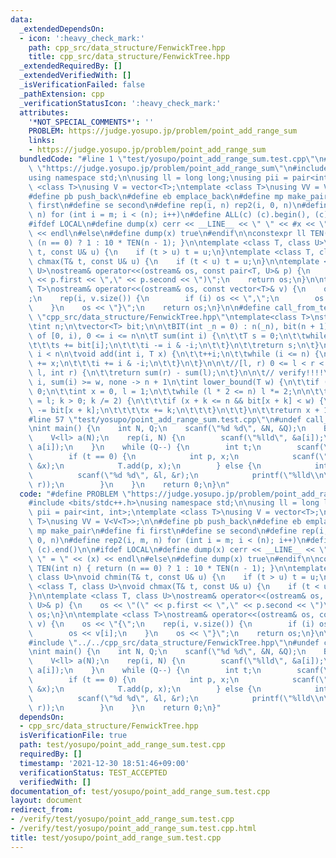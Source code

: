 ```yaml
---
data:
  _extendedDependsOn:
  - icon: ':heavy_check_mark:'
    path: cpp_src/data_structure/FenwickTree.hpp
    title: cpp_src/data_structure/FenwickTree.hpp
  _extendedRequiredBy: []
  _extendedVerifiedWith: []
  _isVerificationFailed: false
  _pathExtension: cpp
  _verificationStatusIcon: ':heavy_check_mark:'
  attributes:
    '*NOT_SPECIAL_COMMENTS*': ''
    PROBLEM: https://judge.yosupo.jp/problem/point_add_range_sum
    links:
    - https://judge.yosupo.jp/problem/point_add_range_sum
  bundledCode: "#line 1 \"test/yosupo/point_add_range_sum.test.cpp\"\n#define PROBLEM\
    \ \"https://judge.yosupo.jp/problem/point_add_range_sum\"\n#include <bits/stdc++.h>\n\
    using namespace std;\n\nusing ll = long long;\nusing pii = pair<int, int>;\ntemplate\
    \ <class T>\nusing V = vector<T>;\ntemplate <class T>\nusing VV = V<V<T>>;\n\n\
    #define pb push_back\n#define eb emplace_back\n#define mp make_pair\n#define fi\
    \ first\n#define se second\n#define rep(i, n) rep2(i, 0, n)\n#define rep2(i, m,\
    \ n) for (int i = m; i < (n); i++)\n#define ALL(c) (c).begin(), (c).end()\n\n\
    #ifdef LOCAL\n#define dump(x) cerr << __LINE__ << \" \" << #x << \" = \" << (x)\
    \ << endl\n#else\n#define dump(x) true\n#endif\n\nconstexpr ll TEN(int n) { return\
    \ (n == 0) ? 1 : 10 * TEN(n - 1); }\n\ntemplate <class T, class U>\nvoid chmin(T&\
    \ t, const U& u) {\n    if (t > u) t = u;\n}\ntemplate <class T, class U>\nvoid\
    \ chmax(T& t, const U& u) {\n    if (t < u) t = u;\n}\n\ntemplate <class T, class\
    \ U>\nostream& operator<<(ostream& os, const pair<T, U>& p) {\n    os << \"(\"\
    \ << p.first << \",\" << p.second << \")\";\n    return os;\n}\n\ntemplate <class\
    \ T>\nostream& operator<<(ostream& os, const vector<T>& v) {\n    os << \"{\"\
    ;\n    rep(i, v.size()) {\n        if (i) os << \",\";\n        os << v[i];\n\
    \    }\n    os << \"}\";\n    return os;\n}\n\n#define call_from_test\n#line 1\
    \ \"cpp_src/data_structure/FenwickTree.hpp\"\ntemplate<class T>\nstruct BIT {\n\
    \tint n;\n\tvector<T> bit;\n\n\tBIT(int _n = 0) : n(_n), bit(n + 1) {}\n\n\t//sum\
    \ of [0, i), 0 <= i <= n\n\tT sum(int i) {\n\t\tT s = 0;\n\t\twhile (i > 0) {\n\
    \t\t\ts += bit[i];\n\t\t\ti -= i & -i;\n\t\t}\n\t\treturn s;\n\t}\n\n\t//0 <=\
    \ i < n\n\tvoid add(int i, T x) {\n\t\t++i;\n\t\twhile (i <= n) {\n\t\t\tbit[i]\
    \ += x;\n\t\t\ti += i & -i;\n\t\t}\n\t}\n\n\t//[l, r) 0 <= l < r < n\n\tT sum(int\
    \ l, int r) {\n\t\treturn sum(r) - sum(l);\n\t}\n\n\t// verify!!!!\n\t//smallest\
    \ i, sum(i) >= w, none -> n + 1\n\tint lower_bound(T w) {\n\t\tif (w <= 0) return\
    \ 0;\n\t\tint x = 0, l = 1;\n\t\twhile (l * 2 <= n) l *= 2;\n\n\t\tfor (int k\
    \ = l; k > 0; k /= 2) {\n\t\t\tif (x + k <= n && bit[x + k] < w) {\n\t\t\t\tw\
    \ -= bit[x + k];\n\t\t\t\tx += k;\n\t\t\t}\n\t\t}\n\t\treturn x + 1;\n\t}\n};\n\
    #line 57 \"test/yosupo/point_add_range_sum.test.cpp\"\n#undef call_from_test\n\
    \nint main() {\n    int N, Q;\n    scanf(\"%d %d\", &N, &Q);\n    BIT<ll> T(N);\n\
    \    V<ll> a(N);\n    rep(i, N) {\n        scanf(\"%lld\", &a[i]);\n        T.add(i,\
    \ a[i]);\n    }\n    while (Q--) {\n        int t;\n        scanf(\"%d\", &t);\n\
    \        if (t == 0) {\n            int p, x;\n            scanf(\"%d %d\", &p,\
    \ &x);\n            T.add(p, x);\n        } else {\n            int l, r;\n  \
    \          scanf(\"%d %d\", &l, &r);\n            printf(\"%lld\\n\", T.sum(l,\
    \ r));\n        }\n    }\n    return 0;\n}\n"
  code: "#define PROBLEM \"https://judge.yosupo.jp/problem/point_add_range_sum\"\n\
    #include <bits/stdc++.h>\nusing namespace std;\n\nusing ll = long long;\nusing\
    \ pii = pair<int, int>;\ntemplate <class T>\nusing V = vector<T>;\ntemplate <class\
    \ T>\nusing VV = V<V<T>>;\n\n#define pb push_back\n#define eb emplace_back\n#define\
    \ mp make_pair\n#define fi first\n#define se second\n#define rep(i, n) rep2(i,\
    \ 0, n)\n#define rep2(i, m, n) for (int i = m; i < (n); i++)\n#define ALL(c) (c).begin(),\
    \ (c).end()\n\n#ifdef LOCAL\n#define dump(x) cerr << __LINE__ << \" \" << #x <<\
    \ \" = \" << (x) << endl\n#else\n#define dump(x) true\n#endif\n\nconstexpr ll\
    \ TEN(int n) { return (n == 0) ? 1 : 10 * TEN(n - 1); }\n\ntemplate <class T,\
    \ class U>\nvoid chmin(T& t, const U& u) {\n    if (t > u) t = u;\n}\ntemplate\
    \ <class T, class U>\nvoid chmax(T& t, const U& u) {\n    if (t < u) t = u;\n\
    }\n\ntemplate <class T, class U>\nostream& operator<<(ostream& os, const pair<T,\
    \ U>& p) {\n    os << \"(\" << p.first << \",\" << p.second << \")\";\n    return\
    \ os;\n}\n\ntemplate <class T>\nostream& operator<<(ostream& os, const vector<T>&\
    \ v) {\n    os << \"{\";\n    rep(i, v.size()) {\n        if (i) os << \",\";\n\
    \        os << v[i];\n    }\n    os << \"}\";\n    return os;\n}\n\n#define call_from_test\n\
    #include \"../../cpp_src/data_structure/FenwickTree.hpp\"\n#undef call_from_test\n\
    \nint main() {\n    int N, Q;\n    scanf(\"%d %d\", &N, &Q);\n    BIT<ll> T(N);\n\
    \    V<ll> a(N);\n    rep(i, N) {\n        scanf(\"%lld\", &a[i]);\n        T.add(i,\
    \ a[i]);\n    }\n    while (Q--) {\n        int t;\n        scanf(\"%d\", &t);\n\
    \        if (t == 0) {\n            int p, x;\n            scanf(\"%d %d\", &p,\
    \ &x);\n            T.add(p, x);\n        } else {\n            int l, r;\n  \
    \          scanf(\"%d %d\", &l, &r);\n            printf(\"%lld\\n\", T.sum(l,\
    \ r));\n        }\n    }\n    return 0;\n}"
  dependsOn:
  - cpp_src/data_structure/FenwickTree.hpp
  isVerificationFile: true
  path: test/yosupo/point_add_range_sum.test.cpp
  requiredBy: []
  timestamp: '2021-12-30 18:51:46+09:00'
  verificationStatus: TEST_ACCEPTED
  verifiedWith: []
documentation_of: test/yosupo/point_add_range_sum.test.cpp
layout: document
redirect_from:
- /verify/test/yosupo/point_add_range_sum.test.cpp
- /verify/test/yosupo/point_add_range_sum.test.cpp.html
title: test/yosupo/point_add_range_sum.test.cpp
---
```

